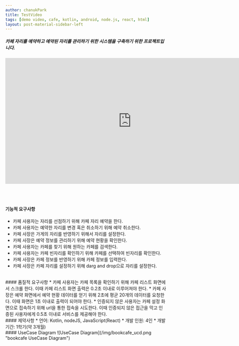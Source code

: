 ```yaml
---
author: chanukPark
title: TestVideo
tags: [demo video, cafe, kotlin, android, node.js, react, html]
layout: post-material-sidebar-left
---
```

##### 카페 자리를 예약하고 예약된 자리를 관리하기 위한 시스템을 구축하기 위한 프로젝트입니다.

<iframe width="788" height="394" src="https://www.youtube.com/embed/RtJcPfuj_Wg" title="3일만 내가 하자는 대로 해줄래?" frameborder="0" allow="accelerometer; autoplay; clipboard-write; encrypted-media; gyroscope; picture-in-picture; web-share" referrerpolicy="strict-origin-when-cross-origin" allowfullscreen></iframe>

<br><br>
#### 기능적 요구사항
* 카페 사용자는 자리를 선점하기 위해 카페 자리 예약을 한다.
* 카페 사용자는 예약한 자리를 변경 혹은 취소하기 위해 예약 취소한다.
* 카페 사장은 가게의 자리를 반영하기 위해서 자리를 설정한다.
* 카페 사장은 예약 정보를 관리하기 위해 예약 현황을 확인한다.
* 카페 사용자는 카페를 찾기 위해 원하는 카페를 검색한다.
* 카페 사용자는 카페 빈자리를 확인하기 위해 카페를 선택하여 빈자리를 확인한다.
* 카페 사장은 카페 정보를 반영하기 위해 카페 정보를 입력한다.
* 카페 사장은 카페 자리를 설정하기 위해 darg and drop으로 자리를 설정한다.



<br>
#### 품질적 요구사항
* 카페 사용자는 카페 목록을 확인하기 위해 카페 리스트 화면에서 스크롤 한다. 이때 카페 리스트 화면 출력은 0.2초 이내로 이루어져야 한다.
* 카페 사장은 예약 화면에서 예약 현황 데이터를 얻기 위해 2초에 평균 20개의 데이터를 요청한다. 이때 화면은 1초 이내로 출력이 되어야 한다.
* 인증되지  않은 사용자는 카페 설정 화면으로 접속하기 위해 url을 통한 접속을 시도한다. 이때 인증되지 않은 접근을 막고 인증된 사용자에게 0.5초 이내로 서비스를 제공해야 한다.


<br>
#### 제약사항
* 언어: Kotlin, nodeJS, JavaScript(React)
* 개발 인원: 4인
* 개발 기간: 1학기(약 3개월)


<br>
#### UseCase Diagram
![UseCase Diagram](/img/bookcafe_ucd.png "bookcafe UseCase Diagram")
